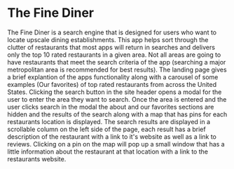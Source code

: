 # The Fine Diner

The Fine Diner is a search engine that is designed for users who want to locate upscale dining establishments. This app helps sort through the clutter of restaurants that most apps will return in searches and delivers only the top 10 rated restaurants in a given area. Not all areas are going to have restaurants that meet the search criteria of the app (searching a major metropolitan area is recommended for best results). The landing page gives a brief explantion of the apps functionality along with a carousel of some examples (Our favorites) of top rated restaurants from across the United States. Clicking the search button in the site header opens a modal for the user to enter the area they want to search. Once the area is entered and the user clicks search in the modal the about and our favorites sections are hidden and the results of the search along with a map that has pins for each restaurants location is displayed. The search results are displayed in a scrollable column on the left side of the page, each result has a brief description of the restaurant with a link to it's website as well as a link to reviews. Clicking on a pin on the map will pop up a small window that has a little information about the restaurant at that location with a link to the restaurants website.
